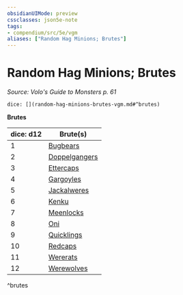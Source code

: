 ```yaml
---
obsidianUIMode: preview
cssclasses: json5e-note
tags:
- compendium/src/5e/vgm
aliases: ["Random Hag Minions; Brutes"]
---
```

# Random Hag Minions; Brutes
*Source: Volo's Guide to Monsters p. 61* 

`dice: [](random-hag-minions-brutes-vgm.md#^brutes)`

**Brutes**

| dice: d12 | Brute(s) |
|-----------|----------|
| 1 | [Bugbears](z_compendium/bestiary/humanoid/bugbear.md) |
| 2 | [Doppelgangers](z_compendium/bestiary/monstrosity/doppelganger.md) |
| 3 | [Ettercaps](z_compendium/bestiary/monstrosity/ettercap.md) |
| 4 | [Gargoyles](z_compendium/bestiary/elemental/gargoyle.md) |
| 5 | [Jackalweres](z_compendium/bestiary/humanoid/jackalwere.md) |
| 6 | [Kenku](z_compendium/bestiary/humanoid/kenku.md) |
| 7 | [Meenlocks](z_compendium/bestiary/fey/meenlock-mpmm.md) |
| 8 | [Oni](z_compendium/bestiary/giant/oni.md) |
| 9 | [Quicklings](z_compendium/bestiary/fey/quickling-mpmm.md) |
| 10 | [Redcaps](z_compendium/bestiary/fey/redcap-mpmm.md) |
| 11 | [Wererats](z_compendium/bestiary/humanoid/wererat.md) |
| 12 | [Werewolves](z_compendium/bestiary/humanoid/werewolf.md) |
^brutes
